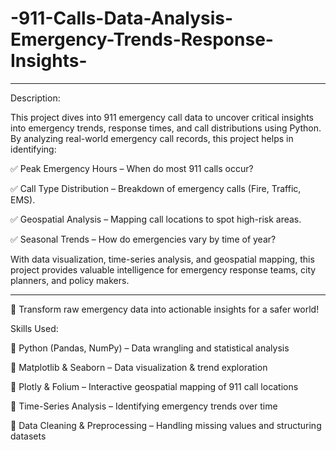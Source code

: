 # -911-Calls-Data-Analysis-Emergency-Trends-Response-Insights-

----
Description:

This project dives into 911 emergency call data to uncover critical insights into emergency trends, response times, and call distributions using Python. By analyzing real-world emergency call records, this project helps in identifying:

✅ Peak Emergency Hours – When do most 911 calls occur?

✅ Call Type Distribution – Breakdown of emergency calls (Fire, Traffic, EMS).

✅ Geospatial Analysis – Mapping call locations to spot high-risk areas.

✅ Seasonal Trends – How do emergencies vary by time of year?

With data visualization, time-series analysis, and geospatial mapping, this project provides valuable intelligence for emergency response teams, city planners, and policy makers.

----

🚀 Transform raw emergency data into actionable insights for a safer world!


Skills Used:

🔹 Python (Pandas, NumPy) – Data wrangling and statistical analysis

🔹 Matplotlib & Seaborn – Data visualization & trend exploration

🔹 Plotly & Folium – Interactive geospatial mapping of 911 call locations

🔹 Time-Series Analysis – Identifying emergency trends over time

🔹 Data Cleaning & Preprocessing – Handling missing values and structuring datasets
